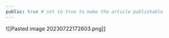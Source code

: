 ```yaml
---
public: true # set to true to make the article publishable
---
```



![[Pasted image 20230722172603.png]]
